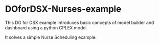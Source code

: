 # DOforDSX-Nurses-example

This DO for DSX example introduces basic concepts of model builder and dashboard using a python CPLEX model.

It solves a simple Nurse Scheduling example.
